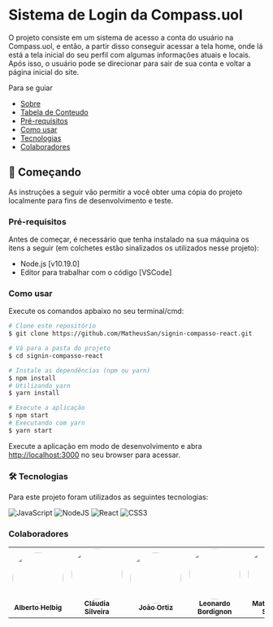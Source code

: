   # Sistema de Login da Compass.uol

O projeto consiste em um sistema de acesso a conta do usuário na Compass.uol, e então, a partir disso conseguir acessar a tela home, onde lá está a tela inicial do seu perfil com algumas informações atuais e locais. Após isso, o usuário pode se direcionar para sair de sua conta e voltar a página inicial do site.

Para se guiar
<!--ts-->
   * [Sobre](#Sobre)
   * [Tabela de Conteudo](#tabela-de-conteudo)
   * [Pré-requisitos](#pre-requisitos)
   * [Como usar](#como-usar)
   * [Tecnologias](#tecnologias)
   * [Colaboradores](#colaboradores)
<!--te-->

## 🚀 Começando
                                                            
As instruções a seguir vão permitir a você obter uma cópia do projeto localmente para fins de desenvolvimento e teste.

### Pré-requisitos

Antes de começar, é necessário que tenha instalado na sua máquina os itens a seguir (em colchetes estão sinalizados os utilizados nesse projeto):
* Node.js [v10.19.0] 
* Editor para trabalhar com o código [VSCode]

### Como usar 
Execute os comandos apbaixo no seu terminal/cmd:
```bash
# Clone este repositório
$ git clone https://github.com/MatheusSan/signin-compasso-react.git     
```
```bash
# Vá para a pasta do projeto
$ cd signin-compasso-react 
```
```bash
# Instale as dependências (npm ou yarn)
$ npm install
# Utilizando yarn
$ yarn install
```
```bash
# Execute a aplicação
$ npm start
# Executando com yarn
$ yarn start
```
Execute a aplicação em modo de desenvolvimento e abra [http://localhost:3000](http://localhost:3000) no seu browser para acessar.

### 🛠 Tecnologias

Para este projeto foram utilizados as seguintes tecnologias:

![JavaScript](https://img.shields.io/badge/javascript-%23323330.svg?style=for-the-badge&logo=javascript&logoColor=%23F7DF1E)
![NodeJS](https://img.shields.io/badge/node.js-6DA55F?style=for-the-badge&logo=node.js&logoColor=white)
![React](https://img.shields.io/badge/react-%2320232a.svg?style=for-the-badge&logo=react&logoColor=%2361DAFB)
![CSS3](https://img.shields.io/badge/css3-%231572B6.svg?style=for-the-badge&logo=css3&logoColor=white)

### Colaboradores

<table>
  <tr>
    <td align="center"><a href="https://github.com/Albaax"><img style="border-radius: 50%;" src="https://avatars.githubusercontent.com/u/48692489?v=4" width="100px;" alt=""/><br /><sub><b>Alberto Helbig</b></sub></a><br /><a href="https://github.com/Albaax" title="Albaax"></a></td>
    <td align="center"><a href="https://github.com/Claudia588"><img style="border-radius: 50%;" src="https://avatars.githubusercontent.com/u/83615093?v=4" width="100px;" alt=""/><br /><sub><b>Cláudia Silveira</b></sub></a><br /><a href="https://github.com/Claudia588" title="Claudia588"></a></td>
    <td align="center"><a href="https://github.com/joaopedroortiz"><img style="border-radius: 50%;" src="https://avatars.githubusercontent.com/u/74512645?v=4" width="100px;" alt=""/><br /><sub><b>Joào Ortiz</b></sub></a><br /><a href="https://github.com/joaopedroortiz" title="joaopedroortiz"></a></td>
    <td align="center"><a href="https://github.com/lfbordignon"><img style="border-radius: 50%;" src="https://avatars.githubusercontent.com/u/70411437?v=4" width="100px;" alt=""/><br /><sub><b>Leonardo Bordignon</b></sub></a><br /><a href="https://github.com/lfbordignon" title="lfbordignon"></a></td>
    <td align="center"><a href="https://github.com/MatheusSan"><img style="border-radius: 50%;" src="https://avatars.githubusercontent.com/u/45019852?v=4" width="100px;" alt=""/><br /><sub><b>Matheus dos Santos</b></sub></a><br /><a href="https://github.com/MatheusSan" title="MatheusSan">                                                                                                                                                 </a></td>
  </tr>
</table>